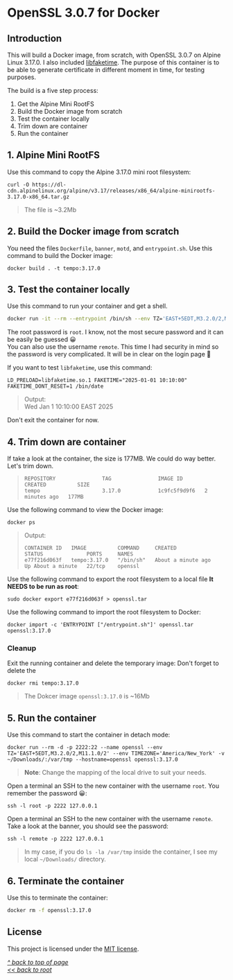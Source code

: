 # OpenSSL 3.0.7 for Docker
## Introduction
This will build a Docker image, from scratch, with OpenSSL 3.0.7 on Alpine Linux 3.17.0. I also included [libfaketime](https://github.com/wolfcw/libfaketime). The purpose of this container is to be able to generate certificate in different moment in time, for testing purposes.  

The build is a five step process:

1. Get the Alpine Mini RootFS
2. Build the Docker image from scratch
3. Test the container locally
4. Trim down are container
5. Run the container

## 1. Alpine Mini RootFS
Use this command to copy the Alpine 3.17.0 mini root filesystem:
```shell
curl -O https://dl-cdn.alpinelinux.org/alpine/v3.17/releases/x86_64/alpine-minirootfs-3.17.0-x86_64.tar.gz
```
>The file is ~3.2Mb
## 2. Build the Docker image from scratch
You need the files `Dockerfile`, `banner`, `motd`, and `entrypoint.sh`. Use this command to build the Docker image:
```shell
docker build . -t tempo:3.17.0
```
## 3. Test the container locally
Use this command to run your container and get a shell.
```sh
docker run -it --rm --entrypoint /bin/sh --env TZ='EAST+5EDT,M3.2.0/2,M11.1.0/2' --env TIMEZONE='America/New_York' --name openssl --hostname=openssl tempo:3.17.0
```
The root password is `root`. I know, not the most secure password and it can be easily be guessed 😀  
You can also use the username `remote`. This time I had security in mind so the password is very complicated. It will be in clear on the login page 🤣  

If you want to test `libfaketime`, use this command:
```shell
LD_PRELOAD=libfaketime.so.1 FAKETIME="2025-01-01 10:10:00" FAKETIME_DONT_RESET=1 /bin/date
```
>Output:  
>Wed Jan  1 10:10:00 EAST 2025

Don't exit the container for now.
## 4. Trim down are container
If take a look at the container, the size is 177MB. We could do way better. Let's trim down.
>```
>REPOSITORY               TAG               IMAGE ID       CREATED          SIZE
>tempo                    3.17.0            1c9fc5f9d9f6   2 minutes ago   177MB
>```

Use the following command to view the Docker image:
```shell
docker ps
```
>Output:  
>```
>CONTAINER ID   IMAGE          COMMAND     CREATED              STATUS              PORTS     NAMES
>e77f216d063f   tempo:3.17.0   "/bin/sh"   About a minute ago   Up About a minute   22/tcp    openssl
>```

Use the following command to export the root filesystem to a local file **It NEEDS to be run as root**:
```shell
sudo docker export e77f216d063f > openssl.tar
```

Use the following command to import the root filesystem to Docker:
```shell
docker import -c 'ENTRYPOINT ["/entrypoint.sh"]' openssl.tar openssl:3.17.0
```
### Cleanup
Exit the running container and delete the temporary image:
Don't forget to delete the
```shell
docker rmi tempo:3.17.0
```

>The Dokcer image `openssl:3.17.0` is ~16Mb
## 5. Run the container
Use this command to start the container in detach mode:
```shell
docker run --rm -d -p 2222:22 --name openssl --env TZ='EAST+5EDT,M3.2.0/2,M11.1.0/2' --env TIMEZONE='America/New_York' -v ~/Downloads/:/var/tmp --hostname=openssl openssl:3.17.0
```
>**Note**: Change the mapping of the local drive to suit your needs.  

Open a terminal an SSH to the new container with the username `root`. You remember the password 😀:
```shell
ssh -l root -p 2222 127.0.0.1
```

Open a terminal an SSH to the new container with the username `remote`. Take a look at the banner, you should see the password:
```shell
ssh -l remote -p 2222 127.0.0.1
```

>In my case, if you do `ls -la /var/tmp` inside the container, I see my local `~/Downloads/` directory.  
## 6. Terminate the container
Use this to terminate the container:
```sh   
docker rm -f openssl:3.17.0
```
## License
This project is licensed under the [MIT license](/LICENSE).  

[_^ back to top of page_](#OpenSSL-3.0.7-for-Docker)  
[_<< back to root_](../../../)
